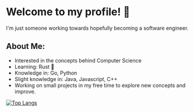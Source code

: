# Welcome to my profile! 👋

I'm just someone working towards hopefully becoming a software engineer.

## About Me:<br/>
- Interested in the concepts behind Computer Science
- Learning: Rust 🦀
- Knowledge in: Go, Python
- Slight knowledge in: Java, Javascript, C++
- Working on small projects in my free time to explore new concepts and improve.
    
[![Top Langs](https://github-readme-stats.vercel.app/api/top-langs/?username=Jibble330&theme=dracula)](https://github.com/anuraghazra/github-readme-stats)
